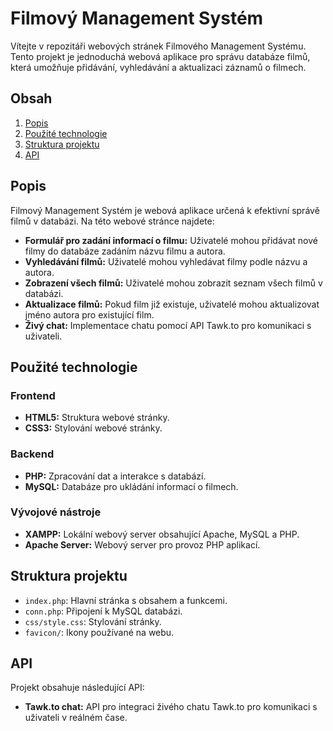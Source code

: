 # Filmový Management Systém

Vítejte v repozitáři webových stránek Filmového Management Systému. Tento projekt je jednoduchá webová aplikace pro správu databáze filmů, která umožňuje přidávání, vyhledávání a aktualizaci záznamů o filmech.

## Obsah

1. [Popis](#popis)
2. [Použité technologie](#použité-technologie)
3. [Struktura projektu](#struktura-projektu)
4. [API](#api)

## Popis

Filmový Management Systém je webová aplikace určená k efektivní správě filmů v databázi. Na této webové stránce najdete:

- **Formulář pro zadání informací o filmu:** Uživatelé mohou přidávat nové filmy do databáze zadáním názvu filmu a autora.
- **Vyhledávání filmů:** Uživatelé mohou vyhledávat filmy podle názvu a autora.
- **Zobrazení všech filmů:** Uživatelé mohou zobrazit seznam všech filmů v databázi.
- **Aktualizace filmů:** Pokud film již existuje, uživatelé mohou aktualizovat jméno autora pro existující film.
- **Živý chat:** Implementace chatu pomocí API Tawk.to pro komunikaci s uživateli.

## Použité technologie

### Frontend

- **HTML5:** Struktura webové stránky.
- **CSS3:** Stylování webové stránky.

### Backend

- **PHP:** Zpracování dat a interakce s databází.
- **MySQL:** Databáze pro ukládání informací o filmech.

### Vývojové nástroje

- **XAMPP:** Lokální webový server obsahující Apache, MySQL a PHP.
- **Apache Server:** Webový server pro provoz PHP aplikací.

## Struktura projektu

- `index.php`: Hlavní stránka s obsahem a funkcemi.
- `conn.php`: Připojení k MySQL databázi.
- `css/style.css`: Stylování stránky.
- `favicon/`: Ikony používané na webu.

## API

Projekt obsahuje následující API:

- **Tawk.to chat:** API pro integraci živého chatu Tawk.to pro komunikaci s uživateli v reálném čase.

